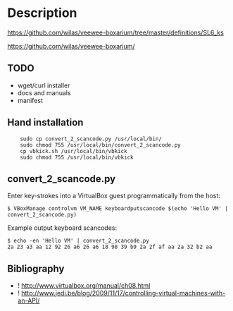 # Description

https://github.com/wilas/veewee-boxarium/tree/master/definitions/SL6_ks

https://github.com/wilas/veewee-boxarium/

## TODO

 - wget/curl installer
 - docs and manuals
 - manifest

## Hand installation

```
    sudo cp convert_2_scancode.py /usr/local/bin/
    sudo chmod 755 /usr/local/bin/convert_2_scancode.py
    cp vbkick.sh /usr/local/bin/vbkick
    sudo chmod 755 /usr/local/bin/vbkick
```

## convert_2_scancode.py

Enter key-strokes into a VirtualBox guest programmatically from the host:
```
$ VBoxManage controlvm VM_NAME keyboardputscancode $(echo 'Hello VM' | convert_2_scancode.py)
```

Example output keyboard scancodes:
```
$ echo -en 'Hello VM' | convert_2_scancode.py
2a 23 a3 aa 12 92 26 a6 26 a6 18 98 39 b9 2a 2f af aa 2a 32 b2 aa
```

## Bibliography

 - ! http://www.virtualbox.org/manual/ch08.html
 - ! http://www.jedi.be/blog/2009/11/17/controlling-virtual-machines-with-an-API/

